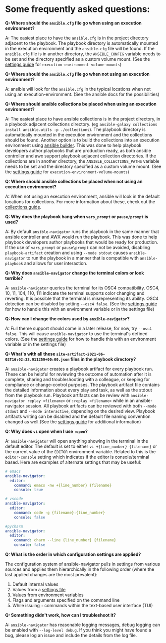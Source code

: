 # Some frequently asked questions:

**Q: Where should the `ansible.cfg` file go when using an execution environment?**

A: The easiest place to have the `ansible.cfg` is in the project directory adjacent to the playbook. The playbook directory is automatically mounted in the execution environment and the `ansible.cfg` file will be found.  If the `ansible.cfg` file is in another directory, the `ANSIBLE_CONFIG` variable needs to be set and the directory specified as a custom volume mount. (See the [settings guide](settings.rst) for `execution-environment-volume-mounts`)

**Q: Where should the `ansible.cfg` file go when not using an execution environment?**

A: ansible will look for the `ansible.cfg` in the typical locations when not using an execution-environment.  (See the ansible docs for the possibilities)

**Q: Where should ansible collections be placed when using an execution environment?**

A: The easiest place to have ansible collections is in the project directory, in a playbook adjacent collections directory. (eg `ansible-galaxy collections install ansible.utils -p ./collections`).  The playbook directory is automatically mounted in the execution environment and the collections should be found. Another option is to build the collections into an execution environment using [ansible builder](https://ansible-builder.readthedocs.io/en/latest/). This was done to help playbook developers author playbooks that are production ready, as both ansible controller and awx support playbook adjacent collection directories. If the collections are in another directory, the `ANSIBLE_COLLECTIONS_PATHS` variable needs to be set and the directory specified as a custom volume mount. (See the [settings guide](settings.rst) for `execution-environment-volume-mounts`)

**Q: Where should ansible collections be placed when not using an execution environment?**

A: When not using an execution environment, ansible will look in the default locations for collections.  For more information about these, check out the [collections guide](https://docs.ansible.com/ansible/latest/user_guide/collections_using.html).

**Q: Why does the playbook hang when `vars_prompt` or `pause/prompt` is used?**

A: By default `ansible-navigator` runs the playbook in the same manner that ansible controller and AWX would run the playbook. This was done to help playbook developers author playbooks that would be ready for production. If the use of `vars_prompt` or `pause\prompt` can not be avoided, disabling `playbook-artifact` creation and using `--mode stdout` causes `ansible-navigator` to run the playbook in a manner that is compatible with `ansible-playbook` and allows for user interaction.

**Q: Why does `ansible-navigator` change the terminal colors or look terrible?**

A: `ansible-navigator` queries the terminal for its OSC4 compatibility. OSC4, 10, 11, 104, 110, 111 indicate the terminal supports color changing and reverting. It is possible that the terminal is misrepresenting its ability.  OSC4 detection can be disabled by setting `--osc4 false`. (See the [settings guide](settings.rst) for how to handle this with an environment variable or in the settings file)

**Q: How can I change the colors used by `ansible-navigator`?**

A: Full theme support should come in a later release, for now, try `--osc4 false`. This will cause `ansible-navigator` to use the terminal's defined colors. (See the [settings guide](settings.rst) for how to handle this with an environment variable or in the settings file)

**Q: What's with all these `site-artifact-2021-06-02T16:02:33.911259+00:00.json` files in the playbook directory?**

A: `ansible-navigator` creates a playbook artifact for every playbook run.  These can be helpful for reviewing the outcome of automation after it is complete, sharing and troubleshooting with a colleague, or keeping for compliance or change-control purposes.  The playbook artifact file contains the detailed information about every play and task, as well as the stdout from the playbook run. Playbook artifacts can be review with `ansible-navigator replay <filename>` or `:replay <filename>` while in an ansible-navigator session. All playbook artifacts can be reviewed with both `--mode stdout` and `--mode interactive`, depending on the desired view. Playbook artifacts writing can be disabled and the default file naming convention changed as well.(See the [settings guide](settings.rst) for additional information)

**Q: Why does `vi` open when I use `:open`?**

A: `ansible-navigator` will open anything showing in the terminal in the default editor.  The default is set to either `vi +{line_number} {filename}` or the current value of the `EDITOR` environment variable. Related to this is the `editor-console` setting which indicates if the editor is console/terminal based. Here are examples of alternate settings that may be useful:

```yaml
# emacs
ansible-navigator:
  editor:
    command: emacs -nw +{line_number} {filename}
    console: true
```

```yaml
# vscode
ansible-navigator:
  editor:
    command: code -g {filename}:{line_number}
    console: false
```

```yaml
#pycharm
ansible-navigator:
  editor:
    command: charm --line {line_number} {filename}
    console: false
```

**Q: What is the order in which configuration settings are applied?**

The configuration system of ansible-navigator pulls in settings from various sources and applies them hierarchically in the following order (where the last applied changes are the most prevalent):

1. Default internal values
2. Values from a [settings file](settings.rst)
3. Values from environment variables
4. Flags and arguments specified on the command line
5. While issuing `:` commands within the text-based user interface (TUI)

**Q: Something didn't work, how can I troubleshoot it?**

A: `ansible-navigator` has reasonable logging messages, debug logging can be enabled with `--log-level debug`. If you think you might have found a bug, please log an issue and include the details from the log file.
